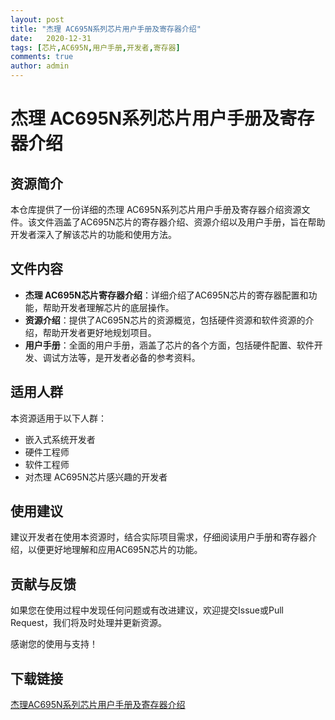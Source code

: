```yaml
---
layout: post
title: "杰理 AC695N系列芯片用户手册及寄存器介绍"
date:   2020-12-31
tags: [芯片,AC695N,用户手册,开发者,寄存器]
comments: true
author: admin
---
```

# 杰理 AC695N系列芯片用户手册及寄存器介绍

## 资源简介

本仓库提供了一份详细的杰理 AC695N系列芯片用户手册及寄存器介绍资源文件。该文件涵盖了AC695N芯片的寄存器介绍、资源介绍以及用户手册，旨在帮助开发者深入了解该芯片的功能和使用方法。

## 文件内容

- **杰理 AC695N芯片寄存器介绍**：详细介绍了AC695N芯片的寄存器配置和功能，帮助开发者理解芯片的底层操作。
- **资源介绍**：提供了AC695N芯片的资源概览，包括硬件资源和软件资源的介绍，帮助开发者更好地规划项目。
- **用户手册**：全面的用户手册，涵盖了芯片的各个方面，包括硬件配置、软件开发、调试方法等，是开发者必备的参考资料。

## 适用人群

本资源适用于以下人群：

- 嵌入式系统开发者
- 硬件工程师
- 软件工程师
- 对杰理 AC695N芯片感兴趣的开发者

## 使用建议

建议开发者在使用本资源时，结合实际项目需求，仔细阅读用户手册和寄存器介绍，以便更好地理解和应用AC695N芯片的功能。

## 贡献与反馈

如果您在使用过程中发现任何问题或有改进建议，欢迎提交Issue或Pull Request，我们将及时处理并更新资源。

感谢您的使用与支持！

## 下载链接

[杰理AC695N系列芯片用户手册及寄存器介绍](https://pan.quark.cn/s/18da2c2c448b)